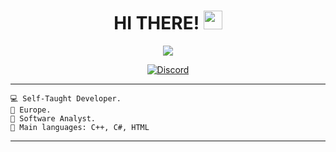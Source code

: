 <h1 align="center">
HI THERE!
  <img src="https://media.giphy.com/media/hvRJCLFzcasrR4ia7z/giphy.gif" width="30"></h1>
<p align="center">
  <a href="https://github.com/DenverCoder1/readme-typing-svg"><img src="https://readme-typing-svg.herokuapp.com?lines=Developer+of+cheats+and+Spoofers;Web+Developer;Loves+C··;Likes+Phonk;Learning%20python&center=true&width=380&height=45"></a>
</p>
<p align="center">
    <a href="https://discord.com/users/743366901144748053">
      <img alt="Discord" src="https://img.shields.io/badge/Discord-5mzer0-7289DA?style=for-the-badge&logo=discord&logoColor=7289DA&logoWidth=10&labelColor=000'"></a>
    </a>
</p>

<hr>

```
💻 Self-Taught Developer.
🏴 Europe.
📝 Software Analyst.
🌟 Main languages: C++, C#, HTML
```

<hr>
